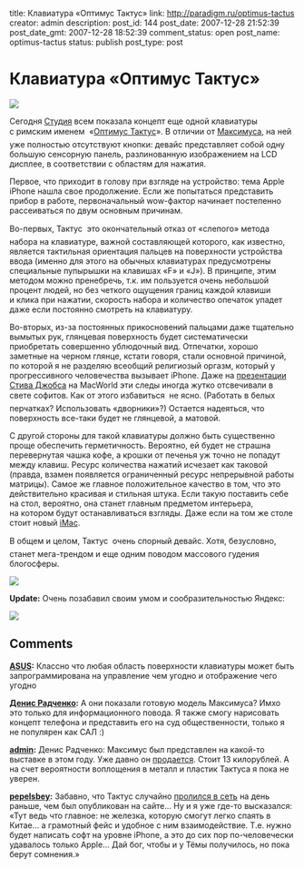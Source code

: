 title: Клавиатура «Оптимус Тактус»
link: http://paradigm.ru/optimus-tactus
creator: admin
description: 
post_id: 144
post_date: 2007-12-28 21:52:39
post_date_gmt: 2007-12-28 18:52:39
comment_status: open
post_name: optimus-tactus
status: publish
post_type: post

# Клавиатура «Оптимус Тактус»

![](/;-\)/2007/12/optitact-text.jpg)

Сегодня [Студия](http://www.artlebedev.ru/) всем показала концепт еще одной клавиатуры с римским именем  «[Оптимус Тактус](http://www.artlebedev.ru/everything/optimus-tactus/)». В отличии от [Максимуса](http://www.artlebedev.ru/everything/optimus/), на ней уже полностью отсутствуют кнопки: девайс представляет собой одну большую сенсорную панель, разлинованную изображением на LCD дисплее, в соответствии с областям для нажатия.

Первое, что приходит в голову при взгляде на устройство: тема Apple iPhone нашла свое продолжение. Если же попытаться представить прибор в работе, первоначальный wow-фактор начинает постепенно рассеиваться по двум основным причинам. 

Во-первых, Тактус  это окончательный отказ от «слепого» метода набора на клавиатуре, важной составляющей которого, как известно, является тактильная ориентация пальцев на поверхности устройства ввода (именно для этого на обычных клавиатурах предусмотрены специальные пупырышки на клавишах «F» и «J»). В принципе, этим методом можно пренебречь, т.к. им пользуется очень небольшой процент людей, но без четкого ощущения границ каждой клавиши и клика при нажатии, скорость набора и количество опечаток упадет даже если постоянно смотреть на клавиатуру.

Во-вторых, из-за постоянных прикосновений пальцами даже тщательно вымытых рук, глянцевая поверхность будет систематически приобретать совершенно ублюдочный вид. Отпечатки, хорошо заметные на черном глянце, кстати говоря, стали основной причиной, по которой я не разделяю всеобщий религиозый оргазм, который у прогрессивного человечества вызывает iPhone. Даже на [презентации Стива Джобса](http://www.youtube.com/watch?v=ALQwmQrM-Z8) на MacWorld эти следы иногда жутко отсвечивали в свете софитов. Как от этого избавиться  не ясно. (Работать в белых перчатках? Использовать «дворники»?) Остается надеяться, что поверхность все-таки будет не глянцевой, а матовой.

С другой стороны для такой клавиатуры должно быть существенно проще обеспечить герметичность. Вероятно, ей будет не страшна перевернутая чашка кофе, а крошки от печенья уж точно не попадут между клавиш. Ресурс количества нажатий исчезает как таковой (правда, взамен появляется ограниченный ресурс непрерывной работы матрицы). Самое же главное положительное качество в том, что это действительно красивая и стильная штука. Если такую поставить себе на стол, вероятно, она станет главным предметом интерьера, на котором будут останавливаться взгляды. Даже если на том же столе стоит новый [iMac](http://www.apple.com/imac/).

В общем и целом, Тактус  очень спорный девайс. Хотя, безусловно, станет мега-трендом и еще одним поводом массового гудения блогосферы.

![](/;-\)/2007/12/optitact-side.jpg)

**Update:** Очень позабавил своим умом и сообразительностью Яндекс:

![](/;-\)/2007/12/optimus-kaktus.png)

## Comments

**[ASUS](#162 "2008-01-01 09:28:37"):** Классно что любая область поверхности клавиатуры может быть запрограммирована на управление чем угодно и отображение чего угодно

**[Денис Радченко](#144 "2007-12-28 22:21:17"):** А они показали готовую модель Максимуса? Имхо это только для информационного повода. Я также смогу нарисовать концепт телефона и представить его на суд общественности, только я не популярен как САЛ :)

**[admin](#145 "2007-12-28 23:02:57"):** Денис Радченко: Максимус был представлен на какой-то выставке в этом году. Уже давно он [продается](http://www.artlebedev.ru/everything/optimus/). Стоит 13 килорублей. А на счет вероятности воплощения в металл и пластик Тактуса я пока не уверен.

**[pepelsbey](#147 "2007-12-29 04:00:59"):** Забавно, что Тактус случайно [пролился в сеть](http://kuteev.livejournal.com/825214.html) на день раньше, чем был опубликован на сайте… Ну и я уже где-то высказался: «Тут ведь что главное: не железка, которую смогут легко спаять в Китае… а грамотный фейс и удобное с ним взаимодействие. Т.е. нужно будет написать софт на уровне iPhone, а это до сих пор по-человечески удавалось только Apple… Дай бог, чтобы и у Тёмы получилось, но пока берут сомнения.»

